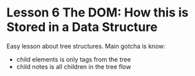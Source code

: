 # Lesson 6 The DOM: How this is Stored in a Data Structure
Easy lesson about tree structures. Main gotcha is know:
* child elements is only tags from the tree
* child notes is all children in the tree flow

